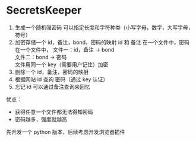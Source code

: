 # SecretsKeeper

1. 生成一个随机强密码 可以指定长度和字符种类（小写字母，数字，大写字母，符号）
2. 加密存储一个 id，备注，bond，密码的映射
id 和 备注 在一个文件中，密码在一个文件中，
文件一：id，备注 -> bond\
文件二：bond -> 密码\
文件用同一个 key（需要用户记住）加密
3. 删除一个 id，备注，密码的映射
4. 根据网站 id 查询 密码（通过 key 认证）
5. 忘记 id 可以通过备注查询来回忆

优点：
- 获得任意一个文件都无法得知密码
- 密码越多，强度就越高

先开发一个 python 版本，后续考虑开发浏览器插件